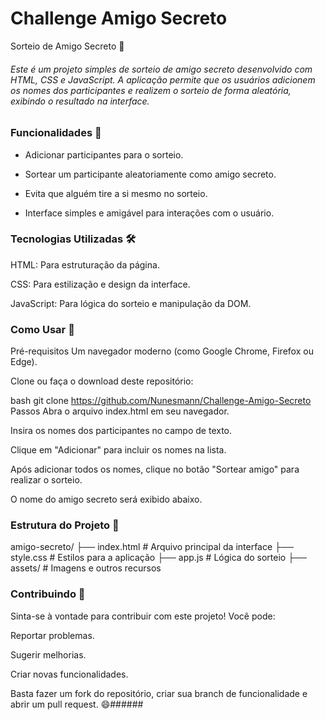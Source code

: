 # Challenge Amigo Secreto

Sorteio de Amigo Secreto 🎁
###### Este é um projeto simples de sorteio de amigo secreto desenvolvido com HTML, CSS e JavaScript. A aplicação permite que os usuários adicionem os nomes dos participantes e realizem o sorteio de forma aleatória, exibindo o resultado na interface.

### Funcionalidades 🌟
* Adicionar participantes para o sorteio.

* Sortear um participante aleatoriamente como amigo secreto.

* Evita que alguém tire a si mesmo no sorteio.

* Interface simples e amigável para interações com o usuário.

### Tecnologias Utilizadas 🛠
HTML: Para estruturação da página.

CSS: Para estilização e design da interface.

JavaScript: Para lógica do sorteio e manipulação da DOM.

### Como Usar 🚀
Pré-requisitos
Um navegador moderno (como Google Chrome, Firefox ou Edge).

Clone ou faça o download deste repositório:

bash
git clone https://github.com/Nunesmann/Challenge-Amigo-Secreto
Passos
Abra o arquivo index.html em seu navegador.

Insira os nomes dos participantes no campo de texto.

Clique em "Adicionar" para incluir os nomes na lista.

Após adicionar todos os nomes, clique no botão "Sortear amigo" para realizar o sorteio.

O nome do amigo secreto será exibido abaixo.

### Estrutura do Projeto 📂
amigo-secreto/
├── index.html      # Arquivo principal da interface
├── style.css       # Estilos para a aplicação
├── app.js          # Lógica do sorteio
├── assets/         # Imagens e outros recursos
### Contribuindo 🤝
Sinta-se à vontade para contribuir com este projeto! Você pode:

Reportar problemas.

Sugerir melhorias.

Criar novas funcionalidades.

Basta fazer um fork do repositório, criar sua branch de funcionalidade e abrir um pull request. 😄######
